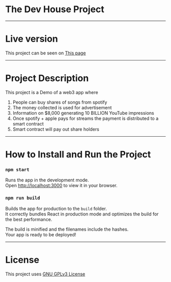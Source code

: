 # The Dev House Project

<hr/>

# Live version

This project can be seen on [This page](https://devhouse-project.netlify.app/)

<hr/>

# Project Description

This project is a Demo of a web3 app where

1. People can buy shares of songs from spotify
1. The money collected is used for advertisement
1. Information on $8,000 generating 10 BILLION YouTube impressions
1. Once spotify + apple pays for streams the payment is distributed to a smart contract
1. Smart contract will pay out share holders
<hr/>

# How to Install and Run the Project

### `npm start`

Runs the app in the development mode.\
Open [http://localhost:3000](http://localhost:3000) to view it in your browser.

### `npm run build`

Builds the app for production to the `build` folder.\
It correctly bundles React in production mode and optimizes the build for the best performance.

The build is minified and the filenames include the hashes.\
Your app is ready to be deployed!

<hr/>

# License

This project uses [GNU GPLv3 License](COPYING.txt)
